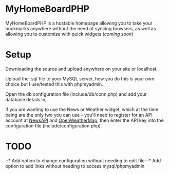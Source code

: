# MyHomeBoardPHP
MyHomeBoardPHP is a hostable homepage allowing you to take your bookmarks anywhere without the need of syncing browsers, as well as allowing you to customize with quick widgets (_coming soon_)

# Setup
Downloading the source and upload anywhere on your site or localhost.

Upload the .sql file to your MySQL server, how you do this is your own choice but I use/tested this with phpmyadmin.

Open the db configuration file (include/db/conn.php) and add your database details in,.

If you are wanting to use the News or Weather widget, which at the time being are the only two you can use - you'll need to register for an API account at [NewsAPI](https://newsapi.org) and [OpenWeatherMap](https://openweathermap.org), then enter the API key into the configuration file (include/configuration.php).

# TODO
⋅⋅* Add option to change configuration without needing to edit file
⋅⋅* Add option to add links without needing to access mysql/phpmyadmin